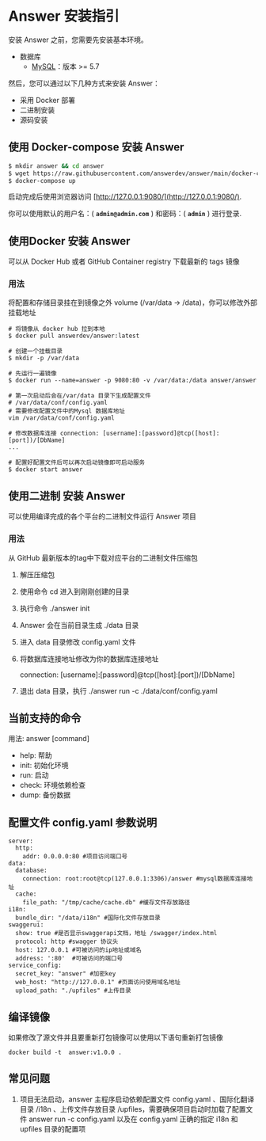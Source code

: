 # Answer 安装指引

安装 Answer 之前，您需要先安装基本环境。
 - 数据库
     - [MySQL](http://dev.mysql.com)：版本 >= 5.7

然后，您可以通过以下几种方式来安装 Answer：

 - 采用 Docker 部署
 - 二进制安装
 - 源码安装

## 使用 Docker-compose 安装 Answer
```bash
$ mkdir answer && cd answer
$ wget https://raw.githubusercontent.com/answerdev/answer/main/docker-compose.yaml
$ docker-compose up
```

启动完成后使用浏览器访问 [http://127.0.0.1:9080/](http://127.0.0.1:9080/).

你可以使用默认的用户名：( **`admin@admin.com`** ) 和密码：( **`admin`** ) 进行登录.

## 使用Docker 安装 Answer
可以从 Docker Hub 或者 GitHub Container registry 下载最新的 tags 镜像

### 用法
将配置和存储目录挂在到镜像之外 volume (/var/data -> /data)，你可以修改外部挂载地址

```
# 将镜像从 docker hub 拉到本地
$ docker pull answerdev/answer:latest

# 创建一个挂载目录
$ mkdir -p /var/data

# 先运行一遍镜像
$ docker run --name=answer -p 9080:80 -v /var/data:/data answer/answer

# 第一次启动后会在/var/data 目录下生成配置文件
# /var/data/conf/config.yaml
# 需要修改配置文件中的Mysql 数据库地址
vim /var/data/conf/config.yaml

# 修改数据库连接 connection: [username]:[password]@tcp([host]:[port])/[DbName]
...

# 配置好配置文件后可以再次启动镜像即可启动服务
$ docker start answer
```

## 使用二进制 安装 Answer
可以使用编译完成的各个平台的二进制文件运行 Answer 项目
### 用法
从 GitHub 最新版本的tag中下载对应平台的二进制文件压缩包

 1. 解压压缩包
 2. 使用命令 cd 进入到刚刚创建的目录
 3. 执行命令 ./answer init
 4. Answer 会在当前目录生成 ./data 目录
 5. 进入 data 目录修改 config.yaml 文件
 6. 将数据库连接地址修改为你的数据库连接地址

     connection: [username]:[password]@tcp([host]:[port])/[DbName]
 7. 退出 data 目录，执行 ./answer run -c ./data/conf/config.yaml

## 当前支持的命令
用法: answer [command]

- help: 帮助
- init: 初始化环境
- run: 启动
- check: 环境依赖检查
- dump: 备份数据

## 配置文件 config.yaml 参数说明

```
server:
  http:
    addr: 0.0.0.0:80 #项目访问端口号
data:
  database:
    connection: root:root@tcp(127.0.0.1:3306)/answer #mysql数据库连接地址
  cache:
    file_path: "/tmp/cache/cache.db" #缓存文件存放路径
i18n:
  bundle_dir: "/data/i18n" #国际化文件存放目录
swaggerui:
  show: true #是否显示swaggerapi文档，地址 /swagger/index.html
  protocol: http #swagger 协议头
  host: 127.0.0.1 #可被访问的ip地址或域名
  address: ':80'  #可被访问的端口号
service_config:
  secret_key: "answer" #加密key
  web_host: "http://127.0.0.1" #页面访问使用域名地址
  upload_path: "./upfiles" #上传目录
```

## 编译镜像
如果修改了源文件并且要重新打包镜像可以使用以下语句重新打包镜像
```
docker build -t  answer:v1.0.0 .
```
## 常见问题
 1. 项目无法启动，answer 主程序启动依赖配置文件 config.yaml 、国际化翻译目录 /i18n 、上传文件存放目录 /upfiles，需要确保项目启动时加载了配置文件 answer run -c config.yaml 以及在 config.yaml 正确的指定 i18n 和 upfiles 目录的配置项
